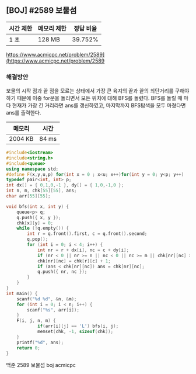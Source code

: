 ## [BOJ] #2589 보물섬

| 시간 제한 | 메모리 제한 | 정답 비율 |
| --------- | ----------- | --------- |
| 1 초      | 128 MB      | 39.752%   |

https://www.acmicpc.net/problem/2589﻿](https://www.acmicpc.net/problem/2589



### 해결방안

보물의 시작 점과 끝 점을 모르는 상태에서 가장 큰 육지의 끝과 끝의 최단거리를 구해야 하기 때문에 이중 for문을 돌리면서 모든 위치에 대해 BFS를 돌렸다. BFS를 돌릴 때 마다 현재가 가장 긴 거리라면 ans를 갱신하였고, 마지막까지 BFS탐색을 모두 마쳤다면 ans를 출력한다.



| 메모리  | 시간  |
| ------- | ----- |
| 2004 KB | 84 ms |

```c++
#include<iostream>
#include<string.h>
#include<queue>
using namespace std;
#define F(x,y,u,p) for(int x = 0 ; x<u; x++)for(int y = 0; y<p; y++)
typedef pair<int, int> p;
int dx[] = { 0,1,0,-1 }, dy[] = { 1,0,-1,0 };
int n, m, chk[55][55], ans;
char arr[55][55];

void bfs(int x, int y) {
	queue<p> q;
	q.push({ x, y });
	chk[x][y] = 0;
	while (!q.empty()) {
		int r = q.front().first, c = q.front().second;
		q.pop();
		for (int i = 0; i < 4; i++) {
			int nr = r + dx[i], nc = c + dy[i];
			if (nr < 0 || nr >= n || nc < 0 || nc >= m || chk[nr][nc] >= 0 || arr[nr][nc] == 'W') continue;
			chk[nr][nc] = chk[r][c] + 1;
			if (ans < chk[nr][nc]) ans = chk[nr][nc];
			q.push({ nr, nc });
		}
	}
}
int main() {
	scanf("%d %d", &n, &m);
	for (int i = 0; i < n; i++) {
		scanf("%s", arr[i]);
	}
	F(i, j, n, m) {
			if(arr[i][j] == 'L') bfs(i, j);
			memset(chk, -1, sizeof(chk));
	}
	printf("%d", ans);
	return 0;
}
```





백준 2589 보물섬 boj acmicpc

